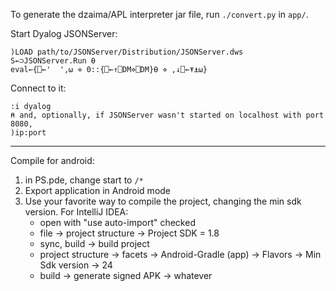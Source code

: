 To generate the dzaima/APL interpreter jar file, run `./convert.py` in `app/`.

Start Dyalog JSONServer:

```apl
)LOAD path/to/JSONServer/Distribution/JSONServer.dws
S←⊃JSONServer.Run ⍬
eval←{⎕←'  ',⍵ ⋄ 0::{⎕←↑⎕DM⋄⎕DM}⍬ ⋄ ,↓⎕←⍕⍎⍵}
```

Connect to it:

```apl
:i dyalog
⍝ and, optionally, if JSONServer wasn't started on localhost with port 8080,
)ip:port
```

---

Compile for android:

1. in PS.pde, change start to `/*`
2. Export application in Android mode
3. Use your favorite way to compile the project, changing the min sdk version. For IntelliJ IDEA:
    - open with "use auto-import" checked
    - file → project structure → Project SDK = 1.8
    - sync, build → build project
    - project structure → facets → Android-Gradle (app) → Flavors → Min Sdk version → 24
    - build → generate signed APK → whatever